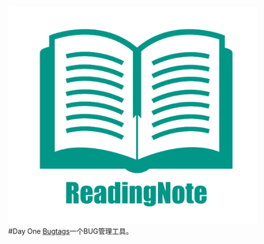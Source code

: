 ![](https://github.com/Liqiankun/ReadingNote/raw/master/readingnote.png)<br>
#Day One 
[Bugtags](https://bugtags.com)一个BUG管理工具。
